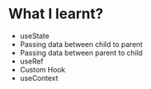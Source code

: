 # What I learnt?

* useState
* Passing data between child to parent
* Passing data between parent to child
* useRef
* Custom Hook
* useContext
